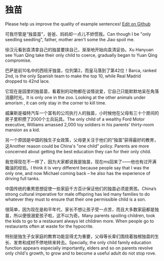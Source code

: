 # 独苗

Please help us improve the quality of example sentences! [Edit on Github](https://github.com/jiyushe/jiyu-example-sentence-source/blob/main/chinese/dumiao.md)

<p><span class="chinese">可我尽管是“独苗苗”，爸爸、妈妈却一点儿不娇惯我。</span><span class="english">Can though I be "only seedling seedling", father, mother aren't some the Jiao spoil me.</span></p>

<p><span class="chinese">徐汉元看到袁清拿自己的独苗要挟自己，渐渐地开始向袁清妥协。</span><span class="english">Xu Hanyuan see Yuan Qing take their only child to coerce, gradually began to Yuan Qing compromise.</span></p>

<p><span class="chinese">巴萨是前10名中的西班牙独苗，位列第2，而皇马落到了第42位！</span><span class="english">Barca, ranked 2nd, is the only Spanish team to make the top 10, while Real Madrid dropped to 42nd lace.</span></p>

<p><span class="chinese">它现在是园里的独苗苗，看着别的动物都在谈情说爱，它自己只能默默地呆在角落消磨时光。</span><span class="english">It is only one in the zoo. Looking at the other animals under amorism , it can only stay in the corner to kill time.</span></p>

<p><span class="chinese">威廉斯是福特汽车一个富有的公司执行人的独苗，小时候他在父母有三十个房间的房子里积攒了2000个士兵玩具。</span><span class="english">The only child of a wealthy Ford Motor executive, Williams amassed 2,000 toy soldiers in his parents' thirty-room mansion as a kid.</span></p>

<p><span class="chinese">另一个原因是中国的独生子女政策，父母更关注于他们的“独苗”获得最好的教育，这</span><span class="english">Another reason could be China's "one child" policy. Parents are more concerned about getting the best education they can for their only child.</span></p>

<p><span class="chinese">我觉得现在不一样了，因为大家都说我是独苗，现在ms回来了——他也有过开满箱油的经验。</span><span class="english">I think it is very different because people say that I was the only one, and now Michael coming back – he also has the experience of driving full tanks.</span></p>

<p><span class="chinese">中国传统的重男思想促使一些家庭千方百计保证他们的独苗必须是男孩。</span><span class="english">China’s strong cultural imperative for male offspring has led many families to do whatever they must to ensure that their one permissible child is a son.</span></p>

<p><span class="chinese">很简单，因为现在是和平年代，家长不想让孩子受一点苦，而且大多数家庭都是独苗，所以便很溺爱孩子啦，这不以为奇。</span><span class="english">Many parents spoiling children, took the kids to go to a restaurant always let children more. When people go to restaurants often at waste for the hypocrite.</span></p>

<p><span class="chinese">特别是独生子女家庭的教育功能显得尤为重要，父母等长辈们围绕着独根独苗的生长、发育和成材不停地转来转去。</span><span class="english">Specially, the only child family education function appears especially importantly, elders and so on parents revolve only child's growth, to grow and to become a useful adult do not stop rove.</span></p>

